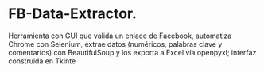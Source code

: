 ﻿# FB-Data-Extractor.

Herramienta con GUI que valida un enlace de Facebook, automatiza Chrome con Selenium, extrae datos (numéricos, palabras clave y comentarios) con BeautifulSoup y los exporta a Excel vía openpyxl; interfaz construida en Tkinte

